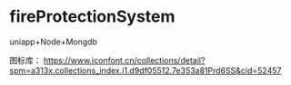 # fireProtectionSystem
uniapp+Node+Mongdb

图标库：
https://www.iconfont.cn/collections/detail?spm=a313x.collections_index.i1.d9df05512.7e353a81Prd6SS&cid=52457